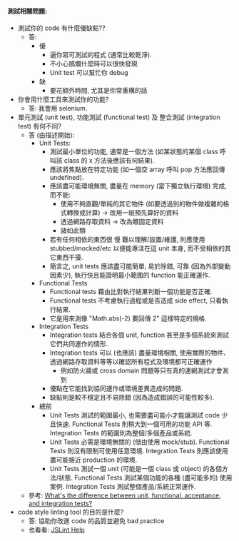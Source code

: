 
#### 測試相關問題:

* 測試你的 code 有什麼優缺點??
  * 答:
    * 優
      * 逼你寫可測試的程式 (通常比較乾淨).
      * 不小心搞爛什麼時可以很快發現
      * Unit test 可以幫忙你 debug
    * 缺
      * 要花額外時間, 尤其是你常重構的話
* 你會用什麼工具來測試你的功能?
  * 答: 我會用 selenium.
* 單元測試 (unit test), 功能測試 (functional test) 及 整合測試 (integration test) 有何不同?
  * 答 (由描述開始):
    * Unit Tests:
      * 測試最小單位的功能, 通常是一個方法 (如某狀態的某個 class 呼叫該 class 的 x 方法後應該有何結果).
      * 應該將焦點放在特定功能 (如一個空 array 呼叫 pop 方法應回傳 undefined).
      * 應該盡可能環境無關, 盡量在 memory (當下獨立執行環境) 完成, 而不能:
        * 使用不夠直觀/單純的其它物件 (如要透過別的物件做複雜的格式轉換或計算) -> 改用一組預先算好的資料
        * 透過網路存取資料 -> 改為餵固定資料
        * 諸如此類
      * 若有任何相依的東西很 慢 難以理解/設置/維護, 則應使用 stubbed/mocked/etc 以便能專注在這 unit 本身, 而不受相依的其它東西干擾.
      * 簡言之, unit tests 應該盡可能簡單, 易於除錯, 可靠 (因為外部變動因素少), 執行快且能證明最小範圍的 function 能正確運作.
    * Functional Tests
      * Functional tests 藉由比對執行結果判斷一個功能是否正確.
      * Functional tests 不考慮執行過程或是否造成 side effect, 只看執行結果.
      * 它是用來測像 "Math.abs(-2) 要回傳 2" 這樣特定的規格.
    * Integration Tests
      * Integration tests 結合各個 unit, function 甚至是多個系統來測試它們共同運作的情形.
      * Integration tests 可以 (也應該) 盡量環境相關, 使用實際的物件、透過網路存取資料等等以確認所有程式及環境都可正確運作
        * 例如防火牆或 cross domain 問題等只有真的連網測試才會測到
      * 優點在它能找到協同運作或環境差異造成的問題.
      * 缺點則是較不穩定且不易除錯 (因為造成錯誤的可能性較多).
    * 總前
      * Unit Tests 測試的範圍最小, 也需要盡可能小才能讓測試 code 少且快速. Functional Tests 則稍大到一個可用的功能 API 等. Integration Tests 的範圍則為整個/多個產品或系統.
      * Unit Tests 必需是環境無關的 (借由使用 mock/stub). Functional Tests 則沒有限制可使用任意環境. Integration Tests 則應該使用盡可能接近 production 的環境.
      * Unit Tests 測試一個 unit (可能是一個 class 或 object) 的各個方法/狀態. Functional Tests 測試某個功能的各種 (盡可能多的) 使用案例. Integration Tests 測試整個產品/系統正常運作.
  * 參考: [What's the difference between unit, functional, acceptance, and integration tests?](http://stackoverflow.com/questions/4904096/whats-the-difference-between-unit-functional-acceptance-and-integration-test)
* code style linting tool 的目的是什麼?
  * 答: 協助你改進 code 的品質並避免 bad practice
  * 也看看: [JSLint Help](http://www.jslint.com/help.html)